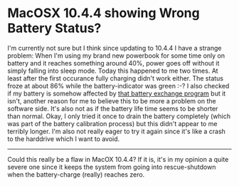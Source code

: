 # MacOSX 10.4.4 showing Wrong Battery Status?

I'm currently not sure but I think since updating to 10.4.4 I have a strange problem: When I'm using my brand new powerbook for some time only on battery and it reaches something around 40%, power goes off without it simply falling into sleep mode. Today this happened to me two times. At least after the first occurance fully charging didn't work either. The status froze at about 86% while the battery-indicator was green :-? I also checked if my battery is somehow affected by [that battery exchange program](https://depot.info.apple.com/batteryexchange/index.html?lang=de) but it isn't, another reason for me to believe this to be more a problem on the software side. It's also not as if the battery life time seems to be shorter than normal. Okay, I only tried it once to drain the battery completely (which was part of the battery calibration process) but this didn't appear to me terribly longer. I'm also not really eager to try it again since it's like a crash to the harddrive which I want to avoid.

-------------------------------



Could this really be a flaw in MacOX 10.4.4? If it is, it's in my opinion a quite severe one since it keeps the system from going into rescue-shutdown when the battery-charge (really) reaches zero.